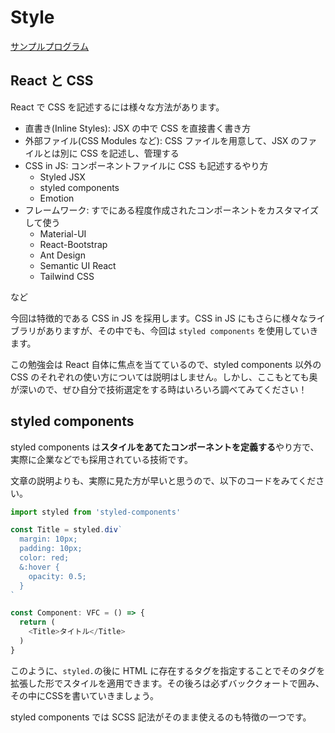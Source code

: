 # Style
[サンプルプログラム](https://github.com/sekiyan372/react-study-sample/blob/main/src/pages/week2/StyledComponents.tsx)

## React と CSS

React で CSS を記述するには様々な方法があります。

- 直書き(Inline Styles): JSX の中で CSS を直接書く書き方
- 外部ファイル(CSS Modules など): CSS ファイルを用意して、JSX のファイルとは別に CSS を記述し、管理する
- CSS in JS: コンポーネントファイルに CSS も記述するやり方
  - Styled JSX
  - styled components
  - Emotion
- フレームワーク: すでにある程度作成されたコンポーネントをカスタマイズして使う
  - Material-UI
  - React-Bootstrap
  - Ant Design
  - Semantic UI React
  - Tailwind CSS

など

今回は特徴的である CSS in JS を採用します。CSS in JS にもさらに様々なライブラリがありますが、その中でも、今回は `styled components` を使用していきます。

この勉強会は React 自体に焦点を当てているので、styled components 以外の CSS のそれぞれの使い方については説明はしません。しかし、ここもとても奥が深いので、ぜひ自分で技術選定をする時はいろいろ調べてみてください！

## styled components

styled components は**スタイルをあてたコンポーネントを定義する**やり方で、実際に企業などでも採用されている技術です。

文章の説明よりも、実際に見た方が早いと思うので、以下のコードをみてください。
```typescript
import styled from 'styled-components'

const Title = styled.div`
  margin: 10px;
  padding: 10px;
  color: red;
  &:hover {
    opacity: 0.5;
  }
`

const Component: VFC = () => {
  return (
    <Title>タイトル</Title>
  )
}
```

このように、`styled.`の後に HTML に存在するタグを指定することでそのタグを拡張した形でスタイルを適用できます。その後ろは必ずバッククォートで囲み、その中にCSSを書いていきましょう。

styled components では SCSS 記法がそのまま使えるのも特徴の一つです。
